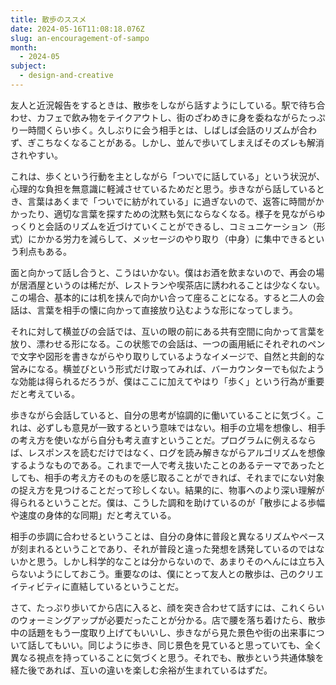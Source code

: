 ```yaml
---
title: 散歩のススメ
date: 2024-05-16T11:08:18.076Z
slug: an-encouragement-of-sampo
month:
  - 2024-05
subject:
  - design-and-creative
---
```

友人と近況報告をするときは、散歩をしながら話すようにしている。駅で待ち合わせ、カフェで飲み物をテイクアウトし、街のざわめきに身を委ねながらたっぷり一時間くらい歩く。久しぶりに会う相手とは、しばしば会話のリズムが合わず、ぎこちなくなることがある。しかし、並んで歩いてしまえばそのズレも解消されやすい。

これは、歩くという行動を主としながら「ついでに話している」という状況が、心理的な負担を無意識に軽減させているためだと思う。歩きながら話しているとき、言葉はあくまで「ついでに紡がれている」に過ぎないので、返答に時間がかかったり、適切な言葉を探すための沈黙も気にならなくなる。様子を見ながらゆっくりと会話のリズムを近づけていくことができるし、コミュニケーション（形式）にかかる労力を減らして、メッセージのやり取り（中身）に集中できるという利点もある。

面と向かって話し合うと、こうはいかない。僕はお酒を飲まないので、再会の場が居酒屋というのは稀だが、レストランや喫茶店に誘われることは少なくない。この場合、基本的には机を挟んで向かい合って座ることになる。すると二人の会話は、言葉を相手の懐に向かって直接放り込むような形になってしまう。

それに対して横並びの会話では、互いの眼の前にある共有空間に向かって言葉を放り、漂わせる形になる。この状態での会話は、一つの画用紙にそれぞれのペンで文字や図形を書きながらやり取りしているようなイメージで、自然と共創的な営みになる。横並びという形式だけ取ってみれば、バーカウンターでも似たような効能は得られるだろうが、僕はここに加えてやはり「歩く」という行為が重要だと考えている。

歩きながら会話していると、自分の思考が協調的に働いていることに気づく。これは、必ずしも意見が一致するという意味ではない。相手の立場を想像し、相手の考え方を使いながら自分も考え直すということだ。プログラムに例えるならば、レスポンスを読むだけではなく、ログを読み解きながらアルゴリズムを想像するようなものである。これまで一人で考え抜いたことのあるテーマであったとしても、相手の考え方そのものを感じ取ることができれば、それまでにない対象の捉え方を見つけることだって珍しくない。結果的に、物事へのより深い理解が得られるということだ。僕は、こうした調和を助けているのが「散歩による歩幅や速度の身体的な同期」だと考えている。

相手の歩調に合わせるということは、自分の身体に普段と異なるリズムやペースが刻まれるということであり、それが普段と違った発想を誘発しているのではないかと思う。しかし科学的なことは分からないので、あまりそのへんには立ち入らないようにしておこう。重要なのは、僕にとって友人との散歩は、己のクリエイティビティに直結しているということだ。

さて、たっぷり歩いてから店に入ると、顔を突き合わせて話すには、これくらいのウォーミングアップが必要だったことが分かる。店で腰を落ち着けたら、散歩中の話題をもう一度取り上げてもいいし、歩きながら見た景色や街の出来事について話してもいい。同じように歩き、同じ景色を見ていると思っていても、全く異なる視点を持っていることに気づくと思う。それでも、散歩という共通体験を経た後であれば、互いの違いを楽しむ余裕が生まれているはずだ。